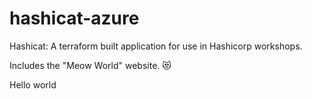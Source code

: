 # hashicat-azure
Hashicat: A terraform built application for use in Hashicorp workshops.

Includes the "Meow World" website. 😻

Hello world
